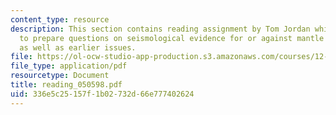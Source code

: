 ```yaml
---
content_type: resource
description: This section contains reading assignment by Tom Jordan which asks students
  to prepare questions on seismological evidence for or against mantle stratification
  as well as earlier issues.
file: https://ol-ocw-studio-app-production.s3.amazonaws.com/courses/12-570-seminar-in-geophysics-mantle-convection-spring-1998/336e5c25157f1b02732d66e777402624_reading_050598.pdf
file_type: application/pdf
resourcetype: Document
title: reading_050598.pdf
uid: 336e5c25-157f-1b02-732d-66e777402624
---
```

